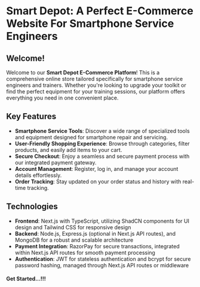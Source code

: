 # Smart Depot: A Perfect E-Commerce Website For Smartphone Service Engineers

## Welcome!

Welcome to our **Smart Depot E-Commerce Platform**! This is a comprehensive online store tailored specifically for smartphone service engineers and trainers. Whether you're looking to upgrade your toolkit or find the perfect equipment for your training sessions, our platform offers everything you need in one convenient place.

## Key Features

- **Smartphone Service Tools**: Discover a wide range of specialized tools and equipment designed for smartphone repair and servicing.
- **User-Friendly Shopping Experience**: Browse through categories, filter products, and easily add items to your cart.
- **Secure Checkout**: Enjoy a seamless and secure payment process with our integrated payment gateway.
- **Account Management**: Register, log in, and manage your account details effortlessly.
- **Order Tracking**: Stay updated on your order status and history with real-time tracking.

## Technologies

- **Frontend**: Next.js with TypeScript, utilizing ShadCN components for UI design and Tailwind CSS for responsive design
- **Backend**: Node.js, Express.js (optional in Next.js API routes), and MongoDB for a robust and scalable architecture
- **Payment Integration**: RazorPay for secure transactions, integrated within Next.js API routes for smooth payment processing
- **Authentication**: JWT for stateless authentication and bcrypt for secure password hashing, managed through Next.js API routes or middleware

#### Get Started...!!!
